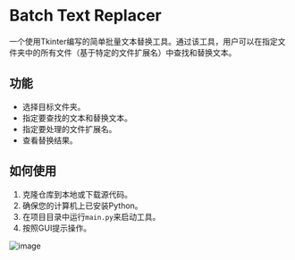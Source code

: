 # Batch Text Replacer

一个使用Tkinter编写的简单批量文本替换工具。通过该工具，用户可以在指定文件夹中的所有文件（基于特定的文件扩展名）中查找和替换文本。

## 功能

- 选择目标文件夹。
- 指定要查找的文本和替换文本。
- 指定要处理的文件扩展名。
- 查看替换结果。

## 如何使用

1. 克隆仓库到本地或下载源代码。
2. 确保您的计算机上已安装Python。
3. 在项目目录中运行`main.py`来启动工具。
4. 按照GUI提示操作。

![image](https://github.com/0xmelon/BatchTextReplacer/assets/92585241/9855bfe6-026d-462d-9516-e74df58a845f)

